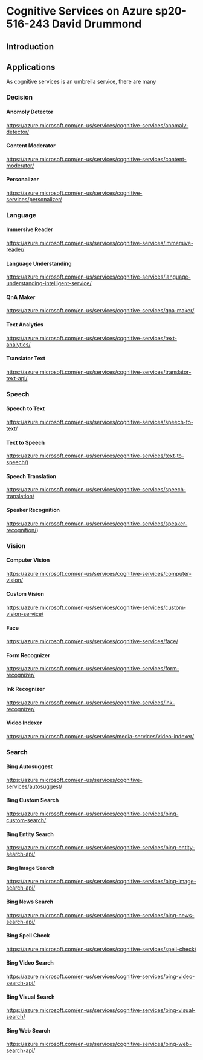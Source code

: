 # Cognitive Services on Azure sp20-516-243 David Drummond

## Introduction

## Applications

As cognitive services is an umbrella service, there are many

### Decision

#### Anomoly Detector

<https://azure.microsoft.com/en-us/services/cognitive-services/anomaly-detector/>

#### Content Moderator

<https://azure.microsoft.com/en-us/services/cognitive-services/content-moderator/>

#### Personalizer

<https://azure.microsoft.com/en-us/services/cognitive-services/personalizer/>

### Language

#### Immersive Reader

<https://azure.microsoft.com/en-us/services/cognitive-services/immersive-reader/>

#### Language Understanding

<https://azure.microsoft.com/en-us/services/cognitive-services/language-understanding-intelligent-service/>

#### QnA Maker

<https://azure.microsoft.com/en-us/services/cognitive-services/qna-maker/>

#### Text Analytics

<https://azure.microsoft.com/en-us/services/cognitive-services/text-analytics/>

#### Translator Text

<https://azure.microsoft.com/en-us/services/cognitive-services/translator-text-api/>

### Speech

#### Speech to Text

<https://azure.microsoft.com/en-us/services/cognitive-services/speech-to-text/>

#### Text to Speech

<https://azure.microsoft.com/en-us/services/cognitive-services/text-to-speech/>)

#### Speech Translation

<https://azure.microsoft.com/en-us/services/cognitive-services/speech-translation/>

#### Speaker Recognition

<https://azure.microsoft.com/en-us/services/cognitive-services/speaker-recognition/>)

### Vision

#### Computer Vision

<https://azure.microsoft.com/en-us/services/cognitive-services/computer-vision/>

#### Custom Vision

<https://azure.microsoft.com/en-us/services/cognitive-services/custom-vision-service/>

#### Face

<https://azure.microsoft.com/en-us/services/cognitive-services/face/>

#### Form Recognizer

<https://azure.microsoft.com/en-us/services/cognitive-services/form-recognizer/>

#### Ink Recognizer

<https://azure.microsoft.com/en-us/services/cognitive-services/ink-recognizer/>

#### Video Indexer

<https://azure.microsoft.com/en-us/services/media-services/video-indexer/>

### Search

#### Bing Autosuggest

<https://azure.microsoft.com/en-us/services/cognitive-services/autosuggest/>

#### Bing Custom Search

<https://azure.microsoft.com/en-us/services/cognitive-services/bing-custom-search/>

#### Bing Entity Search

<https://azure.microsoft.com/en-us/services/cognitive-services/bing-entity-search-api/>

#### Bing Image Search

<https://azure.microsoft.com/en-us/services/cognitive-services/bing-image-search-api/>

#### Bing News Search

<https://azure.microsoft.com/en-us/services/cognitive-services/bing-news-search-api/>

#### Bing Spell Check

<https://azure.microsoft.com/en-us/services/cognitive-services/spell-check/>

#### Bing Video Search

<https://azure.microsoft.com/en-us/services/cognitive-services/bing-video-search-api/>

#### Bing Visual Search

<https://azure.microsoft.com/en-us/services/cognitive-services/bing-visual-search/>

#### Bing Web Search

<https://azure.microsoft.com/en-us/services/cognitive-services/bing-web-search-api/>




